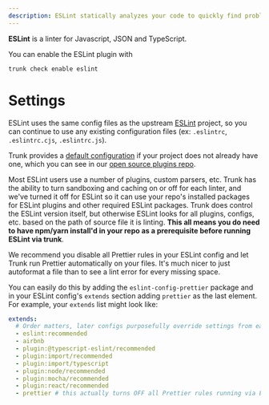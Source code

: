 ```yaml
---
description: ESLint statically analyzes your code to quickly find problems.
---
```


**ESLint** is a linter for Javascript, JSON and TypeScript.

You can enable the ESLint plugin with

```shell
trunk check enable eslint
```

# Settings

ESLint uses the same config files as the
upstream [ESLint](https://eslint.org/) project, so you can continue to use any
existing configuration files (ex: `.eslintrc`, `.eslintrc.cjs`, `.eslintrc.js`).
    

Trunk provides a [default configuration](https://github.com/trunk-io/plugins/tree/main/linters/eslint) if your project does not already have one,
which you can see in our [open source plugins repo](https://github.com/trunk-io/plugins/tree/main).

Most ESLint users use a number of plugins, custom parsers, etc. Trunk has the ability to turn sandboxing and caching on or off for each linter, and we've turned it off for ESLint so it can use your repo's installed packages for ESLint plugins and other required ESLint packages. Trunk does control the ESLint version itself, but otherwise ESLint looks for all plugins, configs, etc. based on the path of source file it is linting. **This all means you do need to have ****npm/yarn install****'d in your repo as a prerequisite before running ESLint via trunk**.

We recommend you disable all Prettier rules in your ESLint config and let Trunk run Prettier automatically on your files. It's much nicer to just autoformat a file than to see a lint error for every missing space.

You can easily do this by adding the `eslint-config-prettier` package and in your ESLint config's `extends` section adding `prettier` as the last element. For example, your `extends` list might look like:



```yaml
extends:
  # Order matters, later configs purposefully override settings from earlier configs
  - eslint:recommended
  - airbnb
  - plugin:@typescript-eslint/recommended
  - plugin:import/recommended
  - plugin:import/typescript
  - plugin:node/recommended
  - plugin:mocha/recommended
  - plugin:react/recommended
  - prettier # this actually turns OFF all Prettier rules running via ESLint
```


